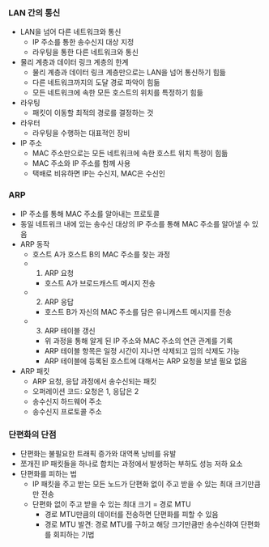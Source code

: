 ### LAN 간의 통신
- LAN을 넘어 다른 네트워크와 통신
  - IP 주소를 통한 송수신지 대상 지정
  - 라우팅을 통한 다른 네트워크와 통신
- 물리 계층과 데이터 링크 계층의 한계
  - 물리 계층과 데이터 링크 계층만으로는 LAN을 넘어 통신하기 힘듦
  - 다른 네트워크까지의 도달 경로 파악이 힘듦
  - 모든 네트워크에 속한 모든 호스트의 위치를 특정하기 힘듦
- 라우팅
  - 패킷이 이동할 최적의 경로를 결정하는 것
- 라우터
  - 라우팅을 수행하는 대표적인 장비
- IP 주소
  - MAC 주소만으로는 모든 네트워크에 속한 호스트 위치 특정이 힘듦
  - MAC 주소와 IP 주소를 함께 사용
  - 택배로 비유하면 IP는 수신지, MAC은 수신인

### ARP
- IP 주소를 통해 MAC 주소를 알아내는 프로토콜
- 동일 네트워크 내에 있는 송수신 대상의 IP 주소를 통해 MAC 주소를 알아낼 수 있음
- ARP 동작
  - 호스트 A가 호스트 B의 MAC 주소를 찾는 과정
  - 1. ARP 요청
    - 호스트 A가 브로드캐스트 메시지 전송
  - 2. ARP 응답
    - 호스트 B가 자신의 MAC 주소를 담은 유니캐스트 메시지를 전송
  - 3. ARP 테이블 갱신
    - 위 과정을 통해 알게 된 IP 주소와 MAC 주소의 연관 관계를 기록
    - ARP 테이블 항목은 일정 시간이 지나면 삭제되고 임의 삭제도 가능
    - ARP 테이블에 등록된 호스트에 대해서는 ARP 요청을 보낼 필요 없음
- ARP 패킷
  - ARP 요청, 응답 과정에서 송수신되는 패킷
  - 오퍼레이션 코드: 요청은 1, 응답은 2
  - 송수신지 하드웨어 주소
  - 송수신지 프로토콜 주소

### 단편화의 단점
- 단편화는 불필요한 트래픽 증가와 대역폭 낭비를 유발
- 쪼개진 IP 패킷들을 하나로 합치는 과정에서 발생하는 부하도 성능 저하 요소
- 단편화를 피하는 법
  - IP 패킷을 주고 받는 모든 노드가 단편화 없이 주고 받을 수 있는 최대 크기만큼만 전송
  - 단편화 없이 주고 받을 수 있는 최대 크기 = 경로 MTU
    - 경로 MTU만큼의 데이터를 전송하면 단편화를 피할 수 있음
    - 경로 MTU 발견: 경로 MTU를 구하고 해당 크기만큼만 송수신하여 단편화를 회피하는 기법